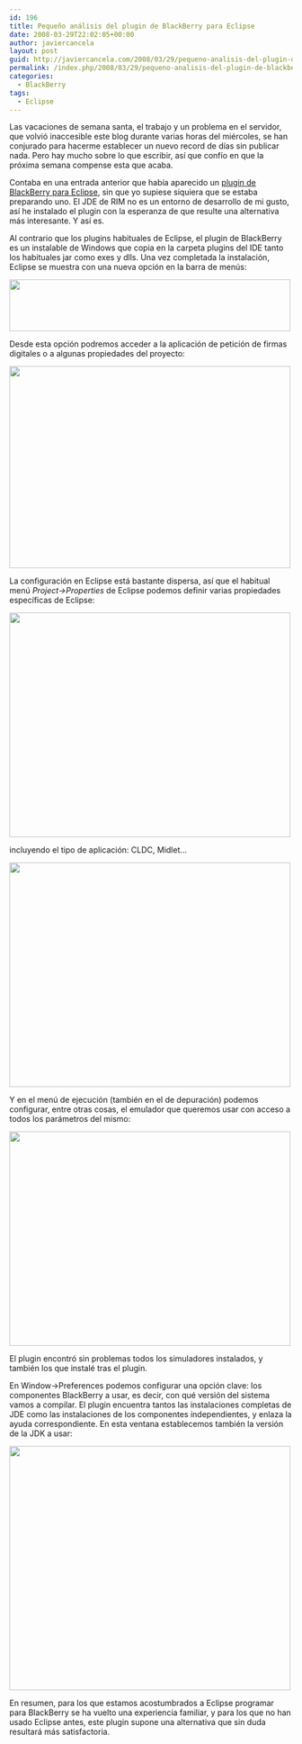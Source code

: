 ```yaml
---
id: 196
title: Pequeño análisis del plugin de BlackBerry para Eclipse
date: 2008-03-29T22:02:05+00:00
author: javiercancela
layout: post
guid: http://javiercancela.com/2008/03/29/pequeno-analisis-del-plugin-de-blackberry-para-eclipse/
permalink: /index.php/2008/03/29/pequeno-analisis-del-plugin-de-blackberry-para-eclipse/
categories:
  - BlackBerry
tags:
  - Eclipse
---
```

Las vacaciones de semana santa, el trabajo y un problema en el servidor, que volvió inaccesible este blog durante varias horas del miércoles, se han conjurado para hacerme establecer un nuevo record de días sin publicar nada. Pero hay mucho sobre lo que escribir, así que confío en que la próxima semana compense esta que acaba.

Contaba en una entrada anterior que había aparecido un [plugin de BlackBerry para Eclipse](http://javiercancela.com/2008/03/20/plugin-de-blackberry-para-eclipse/ "Plugin de BlackBerry para Eclipse"), sin que yo supiese siquiera que se estaba preparando uno. El JDE de RIM no es un entorno de desarrollo de mi gusto, así he instalado el plugin con la esperanza de que resulte una alternativa más interesante. Y así es.

Al contrario que los plugins habituales de Eclipse, el plugin de BlackBerry es un instalable de Windows que copia en la carpeta plugins del IDE tanto los habituales jar como exes y dlls. Una vez completada la instalación, Eclipse se muestra con una nueva opción en la barra de menús:

[<img src="http://farm3.static.flickr.com/2238/2371285733_81c9686bd2.jpg" height="92" width="500" />](http://farm3.static.flickr.com/2238/2371285733_acab266fcb_o.png)

Desde esta opción podremos acceder a la aplicación de petición de firmas digitales o a algunas propiedades del proyecto:

[<img src="http://farm4.static.flickr.com/3022/2371285695_1b8cab5c78.jpg" height="359" width="500" />](http://farm4.static.flickr.com/3022/2371285695_572f706325_o.png)

La configuración en Eclipse está bastante dispersa, así que el habitual menú _Project->Properties_ de Eclipse podemos definir varias propiedades específicas de Eclipse:

[<img src="http://farm4.static.flickr.com/3251/2371285767_6c8bd81e6e.jpg" height="399" width="500" />](http://farm4.static.flickr.com/3251/2371285767_3ec7eee4db_o.png)

incluyendo el tipo de aplicación: CLDC, Midlet&#8230;

[<img src="http://farm4.static.flickr.com/3035/2371285809_7703de9f18.jpg" height="399" width="500" />](http://farm4.static.flickr.com/3035/2371285809_31a12019fd_o.png)

Y en el menú de ejecución (también en el de depuración) podemos configurar, entre otras cosas, el emulador que queremos usar con acceso a todos los parámetros del mismo:

[<img src="http://farm3.static.flickr.com/2130/2372121072_01889a989a.jpg" height="381" width="500" />](http://farm3.static.flickr.com/2130/2372121072_478f7b1f7d_o.png)

El plugin encontró sin problemas todos los simuladores instalados, y también los que instalé tras el plugin.

En Window->Preferences podemos configurar una opción clave: los componentes BlackBerry a usar, es decir, con qué versión del sistema vamos a compilar. El plugin encuentra tantos las instalaciones completas de JDE como las instalaciones de los componentes independientes, y enlaza la ayuda correspondiente. En esta ventana establecemos también la versión de la JDK a usar:

[<img src="http://farm4.static.flickr.com/3152/2371305165_a49a5b02f6.jpg" height="434" width="500" />](http://farm4.static.flickr.com/3152/2371305165_8e8f104781_o.png)

En resumen, para los que estamos acostumbrados a Eclipse programar para BlackBerry se ha vuelto una experiencia familiar, y para los que no han usado Eclipse antes, este plugin supone una alternativa que sin duda resultará más satisfactoria.